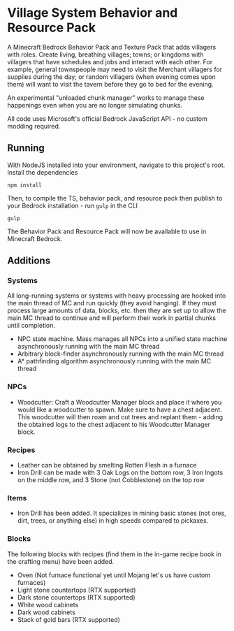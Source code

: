 # Village System Behavior and Resource Pack
A Minecraft Bedrock Behavior Pack and Texture Pack that adds villagers with roles. Create living, breathing villages; towns; or kingdoms with villagers that have schedules and jobs and interact with each other. For example, general townspeople may need to visit the Merchant villagers for supplies during the day; or random villagers (when evening comes upon them) will want to visit the tavern before they go to bed for the evening.

An experimental "unloaded chunk manager" works to manage these happenings even when you are no longer simulating chunks.

All code uses Microsoft's official Bedrock JavaScript API - no custom modding required.

## Running
With NodeJS installed into your environment, navigate to this project's root. Install the dependencies
```
npm install
```

Then, to compile the TS, behavior pack, and resource pack then publish to your Bedrock installation - run `gulp` in the CLI
```gulp
gulp
```

The Behavior Pack and Resource Pack will now be available to use in Minecraft Bedrock.

## Additions

### Systems
All long-running systems or systems with heavy processing are hooked into the main thread of MC and run quickly (they avoid hanging). If they must process large amounts of data, blocks, etc. then they are set up to allow the main MC thread to continue and will perform their work in partial chunks until completion.

- NPC state machine. Mass manages all NPCs into a unified state machine asynchronously running with the main MC thread 
- Arbitrary block-finder asynchronously running with the main MC thread
- A* pathfinding algorithm asynchronously running with the main MC thread

### NPCs 
- Woodcutter: Craft a Woodcutter Manager block and place it where you would like a woodcutter to spawn. Make sure to have a chest adjacent. This woodcutter will then roam and cut trees and replant them - adding the obtained logs to the chest adjacent to his Woodcutter Manager block.

### Recipes
- Leather can be obtained by smelting Rotten Flesh in a furnace
- Iron Drill can be made with 3 Oak Logs on the bottom row, 3 Iron Ingots on the middle row, and 3 Stone (not Cobblestone) on the top row

### Items
- Iron Drill has been added. It specializes in mining basic stones (not ores, dirt, trees, or anything else) in high speeds compared to pickaxes.

### Blocks
The following blocks with recipes (find them in the in-game recipe book in the crafting menu) have been added.
- Oven (Not furnace functional yet until Mojang let's us have custom furnaces)
- Light stone countertops (RTX supported)
- Dark stone countertops (RTX supported)
- White wood cabinets
- Dark wood cabinets
- Stack of gold bars (RTX supported)